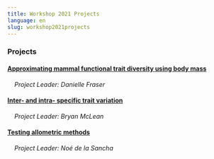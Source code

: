 ```yaml
---
title: Workshop 2021 Projects
language: en
slug: workshop2021projects
---
```


<h3>Projects</h3>

<h4><a href="https://drive.google.com/drive/folders/1nNnmVitsBD4wgwPA5uDtWai1EAogFrWn?usp=sharing">Approximating mammal functional trait diversity using body mass</a></h4>
&nbsp;&nbsp;&nbsp;&nbsp;<i>Project Leader: Danielle Fraser</i>
    
<br>

<h4><a href="https://drive.google.com/drive/folders/1mkh7OwnQbpWTRCsOebkXdrJB6E3QmRy2?usp=sharing">Inter- and intra- specific trait variation</a></h4>
&nbsp;&nbsp;&nbsp;&nbsp;<i>Project Leader: Bryan McLean</i>

<br>

<h4><a href="https://drive.google.com/drive/folders/1iVIChVhxhTSE4xyzmOow6fp2g68xi5xI?usp=sharing">Testing allometric methods</a></h4>
&nbsp;&nbsp;&nbsp;&nbsp;<i>Project Leader: Noé de la Sancha</i>
